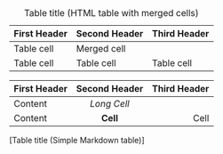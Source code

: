 
<table>
<caption>Table title (HTML table with merged cells)</caption>
    <thead>
        <tr>
            <th>First Header</th>
            <th>Second Header</th>
            <th>Third Header</th>
        </tr>
    </thead>
    <tbody>
        <tr>
            <td>Table cell</td>
            <td colspan="2">Merged cell</td>
        </tr>
        <tr>
            <td>Table cell</td>
            <td>Table cell</td>
            <td>Table cell</td>
        </tr>
    </tbody>
</table>

| First Header | Second Header | Third Header |
| ------------ | :-----------: | -----------: |
| Content      | *Long Cell*                 ||
| Content      | **Cell**      | Cell         |
[Table title (Simple Markdown table)]






